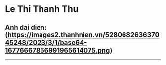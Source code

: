 # Le Thi Thanh Thu
## Anh dai dien: (https://images2.thanhnien.vn/528068263637045248/2023/3/1/base64-16776667856991965614075.png)
---
